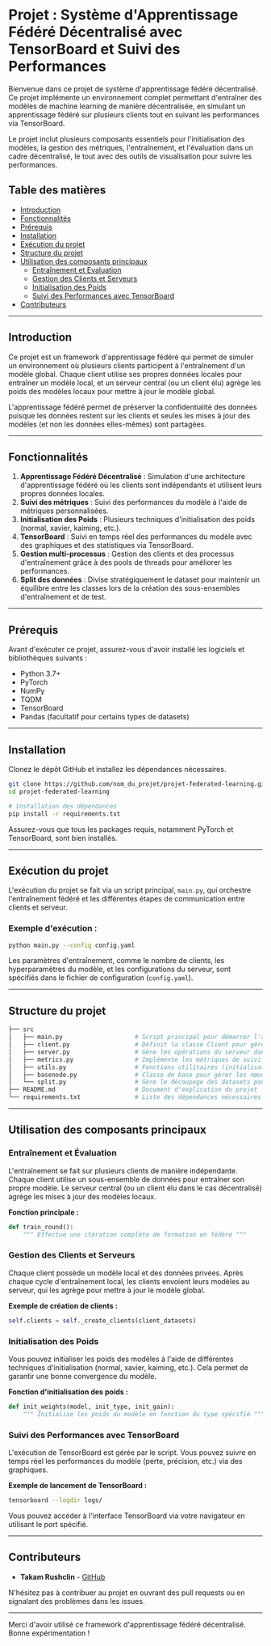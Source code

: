 # Projet : Système d'Apprentissage Fédéré Décentralisé avec TensorBoard et Suivi des Performances

Bienvenue dans ce projet de système d'apprentissage fédéré décentralisé. Ce projet implémente un environnement complet permettant d'entraîner des modèles de machine learning de manière décentralisée, en simulant un apprentissage fédéré sur plusieurs clients tout en suivant les performances via TensorBoard. 

Le projet inclut plusieurs composants essentiels pour l'initialisation des modèles, la gestion des métriques, l'entraînement, et l'évaluation dans un cadre décentralisé, le tout avec des outils de visualisation pour suivre les performances.

## Table des matières

- [Introduction](#introduction)
- [Fonctionnalités](#fonctionnalités)
- [Prérequis](#prérequis)
- [Installation](#installation)
- [Exécution du projet](#exécution-du-projet)
- [Structure du projet](#structure-du-projet)
- [Utilisation des composants principaux](#utilisation-des-composants-principaux)
  - [Entraînement et Evaluation](#entraînement-et-évaluation)
  - [Gestion des Clients et Serveurs](#gestion-des-clients-et-serveurs)
  - [Initialisation des Poids](#initialisation-des-poids)
  - [Suivi des Performances avec TensorBoard](#suivi-des-performances-avec-tensorboard)
- [Contributeurs](#contributeurs)

---

## Introduction

Ce projet est un framework d'apprentissage fédéré qui permet de simuler un environnement où plusieurs clients participent à l'entraînement d'un modèle global. Chaque client utilise ses propres données locales pour entraîner un modèle local, et un serveur central (ou un client élu) agrège les poids des modèles locaux pour mettre à jour le modèle global.

L'apprentissage fédéré permet de préserver la confidentialité des données puisque les données restent sur les clients et seules les mises à jour des modèles (et non les données elles-mêmes) sont partagées.

---

## Fonctionnalités

1. **Apprentissage Fédéré Décentralisé** : Simulation d'une architecture d'apprentissage fédéré où les clients sont indépendants et utilisent leurs propres données locales.
2. **Suivi des métriques** : Suivi des performances du modèle à l'aide de métriques personnalisées.
3. **Initialisation des Poids** : Plusieurs techniques d'initialisation des poids (normal, xavier, kaiming, etc.).
4. **TensorBoard** : Suivi en temps réel des performances du modèle avec des graphiques et des statistiques via TensorBoard.
5. **Gestion multi-processus** : Gestion des clients et des processus d'entraînement grâce à des pools de threads pour améliorer les performances.
6. **Split des données** : Divise stratégiquement le dataset pour maintenir un équilibre entre les classes lors de la création des sous-ensembles d'entraînement et de test.

---

## Prérequis

Avant d'exécuter ce projet, assurez-vous d'avoir installé les logiciels et bibliothèques suivants :

- Python 3.7+
- PyTorch
- NumPy
- TQDM
- TensorBoard
- Pandas (facultatif pour certains types de datasets)

---

## Installation

Clonez le dépôt GitHub et installez les dépendances nécessaires.

```bash
git clone https://github.com/nom_du_projet/projet-federated-learning.git
cd projet-federated-learning

# Installation des dépendances
pip install -r requirements.txt
```

Assurez-vous que tous les packages requis, notamment PyTorch et TensorBoard, sont bien installés.

---

## Exécution du projet

L'exécution du projet se fait via un script principal, `main.py`, qui orchestre l'entraînement fédéré et les différentes étapes de communication entre clients et serveur.

### Exemple d'exécution :

```bash
python main.py --config config.yaml
```

Les paramètres d'entraînement, comme le nombre de clients, les hyperparamètres du modèle, et les configurations du serveur, sont spécifiés dans le fichier de configuration (`config.yaml`).

---

## Structure du projet

```bash
├── src
│   ├── main.py                    # Script principal pour démarrer l'apprentissage fédéré
│   ├── client.py                  # Définit la classe Client pour gérer les clients dans l'apprentissage fédéré
│   ├── server.py                  # Gère les opérations du serveur dans un cadre centralisé ou décentralisé
│   ├── metrics.py                 # Implémente les métriques de suivi de performance
│   ├── utils.py                   # Fonctions utilitaires (initialisation des poids, gestion des processus, etc.)
│   ├── basenode.py                # Classe de base pour gérer les nœuds (clients/serveurs)
│   └── split.py                   # Gère le découpage des datasets pour les clients
├── README.md                      # Document d'explication du projet
└── requirements.txt               # Liste des dépendances nécessaires
```

---

## Utilisation des composants principaux

### Entraînement et Évaluation

L'entraînement se fait sur plusieurs clients de manière indépendante. Chaque client utilise un sous-ensemble de données pour entraîner son propre modèle. Le serveur central (ou un client élu dans le cas décentralisé) agrège les mises à jour des modèles locaux.

**Fonction principale :**
```python
def train_round():
    """ Effectue une itération complète de formation en fédéré """
```

### Gestion des Clients et Serveurs

Chaque client possède un modèle local et des données privées. Après chaque cycle d'entraînement local, les clients envoient leurs modèles au serveur, qui les agrège pour mettre à jour le modèle global.

**Exemple de création de clients :**
```python
self.clients = self._create_clients(client_datasets)
```

### Initialisation des Poids

Vous pouvez initialiser les poids des modèles à l'aide de différentes techniques d'initialisation (normal, xavier, kaiming, etc.). Cela permet de garantir une bonne convergence du modèle.

**Fonction d'initialisation des poids :**
```python
def init_weights(model, init_type, init_gain):
    """ Initialise les poids du modèle en fonction du type spécifié """
```

### Suivi des Performances avec TensorBoard

L'exécution de TensorBoard est gérée par le script. Vous pouvez suivre en temps réel les performances du modèle (perte, précision, etc.) via des graphiques.

**Exemple de lancement de TensorBoard :**
```bash
tensorboard --logdir logs/
```

Vous pouvez accéder à l'interface TensorBoard via votre navigateur en utilisant le port spécifié.

---

## Contributeurs

- **Takam Rushclin** - [GitHub](https://github.com/TakamRushclin)

N'hésitez pas à contribuer au projet en ouvrant des pull requests ou en signalant des problèmes dans les issues.

---

Merci d'avoir utilisé ce framework d'apprentissage fédéré décentralisé. Bonne expérimentation !
